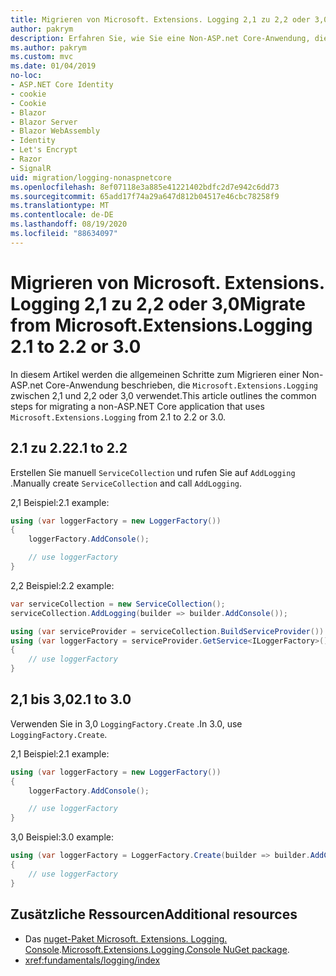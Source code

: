 ```yaml
---
title: Migrieren von Microsoft. Extensions. Logging 2,1 zu 2,2 oder 3,0
author: pakrym
description: Erfahren Sie, wie Sie eine Non-ASP.net Core-Anwendung, die Microsoft. Extensions. Logging verwendet, von 2,1 zu 2,2 oder 3,0 migrieren.
ms.author: pakrym
ms.custom: mvc
ms.date: 01/04/2019
no-loc:
- ASP.NET Core Identity
- cookie
- Cookie
- Blazor
- Blazor Server
- Blazor WebAssembly
- Identity
- Let's Encrypt
- Razor
- SignalR
uid: migration/logging-nonaspnetcore
ms.openlocfilehash: 8ef07118e3a885e41221402bdfc2d7e942c6dd73
ms.sourcegitcommit: 65add17f74a29a647d812b04517e46cbc78258f9
ms.translationtype: MT
ms.contentlocale: de-DE
ms.lasthandoff: 08/19/2020
ms.locfileid: "88634097"
---
```

# <a name="migrate-from-microsoftextensionslogging-21-to-22-or-30"></a><span data-ttu-id="9f8e9-103">Migrieren von Microsoft. Extensions. Logging 2,1 zu 2,2 oder 3,0</span><span class="sxs-lookup"><span data-stu-id="9f8e9-103">Migrate from Microsoft.Extensions.Logging 2.1 to 2.2 or 3.0</span></span>

<span data-ttu-id="9f8e9-104">In diesem Artikel werden die allgemeinen Schritte zum Migrieren einer Non-ASP.net Core-Anwendung beschrieben, die `Microsoft.Extensions.Logging` zwischen 2,1 und 2,2 oder 3,0 verwendet.</span><span class="sxs-lookup"><span data-stu-id="9f8e9-104">This article outlines the common steps for migrating a non-ASP.NET Core application that uses `Microsoft.Extensions.Logging` from 2.1 to 2.2 or 3.0.</span></span>

## <a name="21-to-22"></a><span data-ttu-id="9f8e9-105">2.1 zu 2.2</span><span class="sxs-lookup"><span data-stu-id="9f8e9-105">2.1 to 2.2</span></span>

<span data-ttu-id="9f8e9-106">Erstellen Sie manuell `ServiceCollection` und rufen Sie auf `AddLogging` .</span><span class="sxs-lookup"><span data-stu-id="9f8e9-106">Manually create `ServiceCollection` and call `AddLogging`.</span></span>

<span data-ttu-id="9f8e9-107">2,1 Beispiel:</span><span class="sxs-lookup"><span data-stu-id="9f8e9-107">2.1 example:</span></span>

```csharp
using (var loggerFactory = new LoggerFactory())
{
    loggerFactory.AddConsole();

    // use loggerFactory
}
```

<span data-ttu-id="9f8e9-108">2,2 Beispiel:</span><span class="sxs-lookup"><span data-stu-id="9f8e9-108">2.2 example:</span></span>

```csharp
var serviceCollection = new ServiceCollection();
serviceCollection.AddLogging(builder => builder.AddConsole());

using (var serviceProvider = serviceCollection.BuildServiceProvider())
using (var loggerFactory = serviceProvider.GetService<ILoggerFactory>())
{
    // use loggerFactory
}
```

## <a name="21-to-30"></a><span data-ttu-id="9f8e9-109">2,1 bis 3,0</span><span class="sxs-lookup"><span data-stu-id="9f8e9-109">2.1 to 3.0</span></span>

<span data-ttu-id="9f8e9-110">Verwenden Sie in 3,0 `LoggingFactory.Create` .</span><span class="sxs-lookup"><span data-stu-id="9f8e9-110">In 3.0, use `LoggingFactory.Create`.</span></span>

<span data-ttu-id="9f8e9-111">2,1 Beispiel:</span><span class="sxs-lookup"><span data-stu-id="9f8e9-111">2.1 example:</span></span>

```csharp
using (var loggerFactory = new LoggerFactory())
{
    loggerFactory.AddConsole();

    // use loggerFactory
}
```

<span data-ttu-id="9f8e9-112">3,0 Beispiel:</span><span class="sxs-lookup"><span data-stu-id="9f8e9-112">3.0 example:</span></span>

```csharp
using (var loggerFactory = LoggerFactory.Create(builder => builder.AddConsole()))
{
    // use loggerFactory
}
```

## <a name="additional-resources"></a><span data-ttu-id="9f8e9-113">Zusätzliche Ressourcen</span><span class="sxs-lookup"><span data-stu-id="9f8e9-113">Additional resources</span></span>

* <span data-ttu-id="9f8e9-114">Das [nuget-Paket Microsoft. Extensions. Logging. Console](https://www.nuget.org/packages/Microsoft.Extensions.Logging.Console/).</span><span class="sxs-lookup"><span data-stu-id="9f8e9-114">[Microsoft.Extensions.Logging.Console NuGet package](https://www.nuget.org/packages/Microsoft.Extensions.Logging.Console/).</span></span>
* <xref:fundamentals/logging/index>

